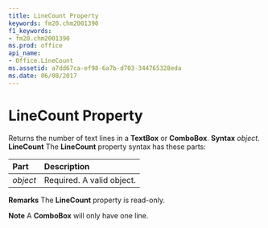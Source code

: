 ```yaml
---
title: LineCount Property
keywords: fm20.chm2001390
f1_keywords:
- fm20.chm2001390
ms.prod: office
api_name:
- Office.LineCount
ms.assetid: a7dd67ca-ef98-6a7b-d703-344765328eda
ms.date: 06/08/2017
---
```



# LineCount Property



Returns the number of text lines in a **TextBox** or **ComboBox**.
 **Syntax**
 _object_. **LineCount**
The **LineCount** property syntax has these parts:


|**Part**|**Description**|
|:-----|:-----|
| _object_|Required. A valid object.|
 **Remarks**
The **LineCount** property is read-only.

 **Note**  A **ComboBox** will only have one line.


